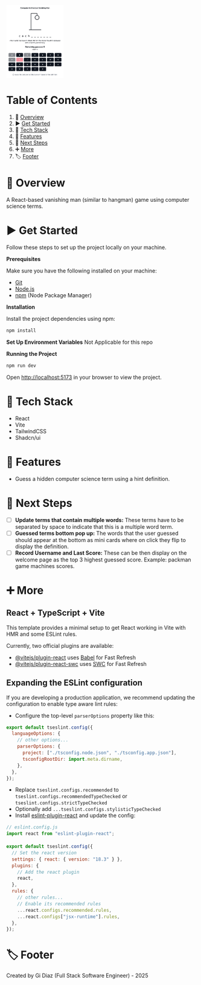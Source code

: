 <img src="./src/assets/game-overview-pic.png" alt="game overview picture" width="30%" />

# Table of Contents

1. 📜 [Overview](#overview)
2. ▶️ [Get Started](#getstarted)
3. 🧰 [Tech Stack](#tech-stack)
4. 🔋 [Features](#features)
5. 🚀 [Next Steps](#next-steps)
6. ➕ [More](#more)
7. 🏷️ [Footer](#footer)

# 📜 <a name="overview">Overview</a>

A React-based vanishing man (similar to hangman) game using computer science terms.

# ▶️ <a name="getstarted">Get Started</a>

Follow these steps to set up the project locally on your machine.

**Prerequisites**

Make sure you have the following installed on your machine:

- [Git](https://git-scm.com/)
- [Node.js](https://nodejs.org/en)
- [npm](https://www.npmjs.com/) (Node Package Manager)

**Installation**

Install the project dependencies using npm:

```bash
npm install
```

**Set Up Environment Variables**
Not Applicable for this repo

**Running the Project**

```bash
npm run dev
```

Open [http://localhost:5173](http://localhost:5173) in your browser to view the project.

# 🧰 <a name="tech-stack">Tech Stack</a>

- React
- Vite
- TailwindCSS
- Shadcn/ui

# 🔋 <a name="features">Features</a>

- Guess a hidden computer science term using a hint definition.

# 🚀 <a name="next-steps">Next Steps</a>

- [ ] **Update terms that contain multiple words:** These terms have to be separated by space to indicate that this is a multiple word term.
- [ ] **Guessed terms bottom pop up:** The words that the user guessed should appear at the bottom as mini cards where on click they flip to display the definition.
- [ ] **Record Username and Last Score:** These can be then display on the welcome page as the top 3 highest guessed score. Example: packman game machines scores.

# ➕ <a name="more">More</a>

## React + TypeScript + Vite

This template provides a minimal setup to get React working in Vite with HMR and some ESLint rules.

Currently, two official plugins are available:

- [@vitejs/plugin-react](https://github.com/vitejs/vite-plugin-react/blob/main/packages/plugin-react/README.md) uses [Babel](https://babeljs.io/) for Fast Refresh
- [@vitejs/plugin-react-swc](https://github.com/vitejs/vite-plugin-react-swc) uses [SWC](https://swc.rs/) for Fast Refresh

## Expanding the ESLint configuration

If you are developing a production application, we recommend updating the configuration to enable type aware lint rules:

- Configure the top-level `parserOptions` property like this:

```js
export default tseslint.config({
  languageOptions: {
    // other options...
    parserOptions: {
      project: ["./tsconfig.node.json", "./tsconfig.app.json"],
      tsconfigRootDir: import.meta.dirname,
    },
  },
});
```

- Replace `tseslint.configs.recommended` to `tseslint.configs.recommendedTypeChecked` or `tseslint.configs.strictTypeChecked`
- Optionally add `...tseslint.configs.stylisticTypeChecked`
- Install [eslint-plugin-react](https://github.com/jsx-eslint/eslint-plugin-react) and update the config:

```js
// eslint.config.js
import react from "eslint-plugin-react";

export default tseslint.config({
  // Set the react version
  settings: { react: { version: "18.3" } },
  plugins: {
    // Add the react plugin
    react,
  },
  rules: {
    // other rules...
    // Enable its recommended rules
    ...react.configs.recommended.rules,
    ...react.configs["jsx-runtime"].rules,
  },
});
```

# 🏷️ <a name="footer">Footer</a>

Created by Gi Diaz (Full Stack Software Engineer) - 2025

